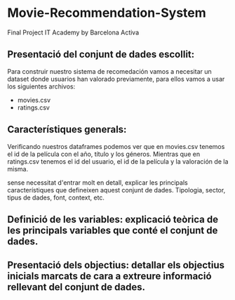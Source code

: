 # Movie-Recommendation-System
Final Project IT Academy by Barcelona Activa

## Presentació del conjunt de dades escollit: 
Para construir nuestro sistema de recomedación vamos a necesitar un dataset donde usuarios han valorado previamente, para ellos vamos a usar los siguientes archivos:
* movies.csv
* ratings.csv

## Característiques generals: 
Verificando nuestros dataframes podemos ver que en movies.csv tenemos el id de la película con el año, título y los géneros. Mientras que en ratings.csv tenemos el id del usuario, el id de la película y la valoración de la misma.

sense necessitat d'entrar molt en detall, explicar les principals característiques que defineixen aquest conjunt de dades. Tipologia, sector, tipus de dades, font, context, etc.

## Definició de les variables: explicació teòrica de les principals variables que conté el conjunt de dades.

## Presentació dels objectius: detallar els objectius inicials marcats de cara a extreure informació rellevant del conjunt de dades.
